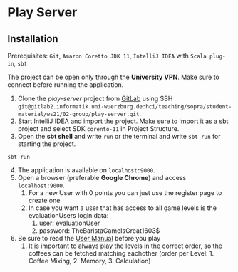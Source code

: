 # Play Server

## Installation

Prerequisites: `Git`, `Amazon Coretto JDK 11`, `IntelliJ IDEA` with `Scala plug-in`, `sbt`

The project can be open only through the **University VPN**. Make sure to connect before running the application.

1. Clone the _play-server_ project from [GitLab](https://gitlab2.informatik.uni-wuerzburg.de/hci/teaching_/sopra/student-material/ws21/02-group/play-server) using SSH `git@gitlab2.informatik.uni-wuerzburg.de:hci/teaching/sopra/student-material/ws21/02-group/play-server.git`.
2. Start IntelliJ IDEA and import the project. Make sure to import it as a sbt project and select SDK `corento-11` in Project Structure.
3. Open the **sbt shell** and write `run` or the terminal and write `sbt run` for starting the project.
```
sbt run
```
4. The application is available on `localhost:9000`.
5. Open a browser (preferable **Google Chrome**) and access `localhost:9000`.
    1. For a new User with 0 points you can just use the register page to create one
    2. In case you want a user that has access to all game levels is the evaluationUsers login data:
        1. user: evaluationUser
        2. password: TheBaristaGameIsGreat1603$
6. Be sure to read the [User Manual](https://gitlab2.informatik.uni-wuerzburg.de/hci/teaching/sopra/student-material/ws21/02-group/orga/-/wikis/Application-documentation,-i.e.,-a-user-manual-and-JavaDoc-code-documentation.) before you play
    1. It is important to always play the levels in the correct order, so the coffees can be fetched matching eachother
        (order per Level: 1. Coffee Mixing, 2. Memory, 3. Calculation)
